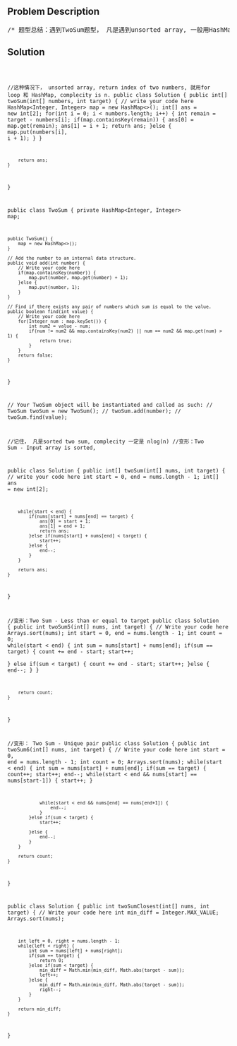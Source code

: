 <!--
<style>
  body { font-family: Arial, sans-serif; }
  .container { max-width: 700px; margin: 0 auto; padding: 10px; }
  .comment-block { background-color: #f9f9f9; padding: 10px; border-left: 5px solid #ccc; overflow-wrap: break-word; white-space: pre-wrap; }
  .code-block { background-color: #f4f4f4; padding: 10px; border: 1px solid #ddd; overflow-wrap: break-word; white-space: pre-wrap; }
</style>
-->

<div class='container'>
<h2>Problem Description</h2>
<div class='comment-block'>
<pre>
/* 题型总结：遇到TwoSum题型， 凡是遇到unsorted array, 一般用HashMap；遇到sorted array, 一般用Two Pointers*//* Two Sum (unsorted)Given an array of integers, find two numbers such that they add up to aspecific target number.The function twoSum should return indices of the two numbers such that theyadd up to the target, where index1 must be less than index2. Please notethat your returned answers (both index1 and index2) are NOT zero-based.NoticeYou may assume that each input would have exactly one solutionExamplenumbers=[2, 7, 11, 15], target=9return [1, 2]*/    /*     * @param numbers : An array of Integer     * @param target : target = numbers[index1] + numbers[index2]     * @return : [index1 + 1, index2 + 1] (index1 < index2)     *//* Two Sum - Data structure designDesign and implement a TwoSum class. It should support the followingoperations: add and find.add - Add the number to an internal data structure.find - Find if there exists any pair of numbers which sum is equal to thevalue.Exampleadd(1); add(3); add(5);find(4) // return truefind(7) // return false*//*解题思路：本题重点在于快， 因为用传统的Two Pointers 的方式必须首先sort, 这样就使O 必须为 nlogn,而本题不太可能每次find都sort, 所以必须用一些data structure 比如 HashMap 等等*//*Given an array of integers that is already sorted in ascending order,find two numbers such that they add up to a specific target number.The function twoSum should return indices of the two numbers such that theyadd up to the target,where index1 must be less than index2.lease note that your returned answers (both index1 and index2) are notzero-based.You may assume that each input would have exactly one solution.ExampleGiven nums = [2, 7, 11, 15], target = 9return [1, 2]*//*思路解析： 这道题跟上一道题的不同在与sorted 和 unsorted array.对于sorted array, 可以用start, end , target 三定式来解决对于unsorted array, 就得用 HashMap, for loop 来解决解法如下：经典的start, end , sum 三段暴击式， 依然是小了start++, 大了 end--, 正好等等具体情况具体分析*/    /*     * @param nums an array of Integer     * @param target = nums[index1] + nums[index2]     * @return [index1 + 1, index2 + 1] (index1 < index2)     *//*Given an array of integers,find how many pairs in the array such that their sum is less than or equalto a specific target number.Please return the number of pairs.ExampleGiven nums = [2, 7, 11, 15], target = 24.Return 5.2 + 7 < 242 + 11 < 242 + 15 < 247 + 11 < 247 + 15 < 25解题思路： 依然是经典的start, end , sum 三段暴击式， 依然是小了start++, 大了 end--, 正好等等具体情况具体分析*/    /**     * @param nums an array of integer     * @param target an integer     * @return an integer     *//*Given an array of integers, find how many unique pairs in the array suchthat their sum is equal to a specific target number.Please return the number of pairs.Have you met this question in a real interview? YesExampleGiven nums = [1,1,2,45,46,46], target = 47return 21 + 46 = 472 + 45 = 47*/    /**     * @param nums an array of integer     * @param target an integer     * @return an integer     *//* Two Sum - Closest to targetGiven an array nums of n integers, find two integers in nums such that thesum is closest to a given number, target.Return the difference between the sum of the two integers and the target.ExampleGiven array nums = [-1, 2, 1, -4], and target = 4.The minimum difference is 1. (4 - (2 + 1) = 1).*/    /**     * @param nums an integer array     * @param target an integer     * @return the difference between the sum and the target     */</pre>
</div>

<h2>Solution</h2>
<div class='code-block'>
<pre><code class='language-java'>





//这种情况下， unsorted array, return index of two numbers, 就用for loop 和 HashMap, complecity is n.
public class Solution {
    public int[] twoSum(int[] numbers, int target) {
        // write your code here
        HashMap<Integer, Integer> map = new HashMap<>();
        int[] ans = new int[2];
        for(int i = 0; i < numbers.length; i++) {
            int remain = target - numbers[i];
            if(map.containsKey(remain)) {
                ans[0] = map.get(remain);
                ans[1] = i + 1;
                return ans;
            }else {
                map.put(numbers[i], i + 1);
            }
        }
        
        return ans;
    }
}





public class TwoSum {
    private HashMap<Integer, Integer> map;
    
    public TwoSum() {
        map = new HashMap<>();
    }

    // Add the number to an internal data structure.
    public void add(int number) {
        // Write your code here
        if(map.containsKey(number)) {
            map.put(number, map.get(number) + 1);
        }else {
            map.put(number, 1);
        }
    }

    // Find if there exists any pair of numbers which sum is equal to the value.
    public boolean find(int value) {
        // Write your code here
        for(Integer num : map.keySet()) {
            int num2 = value - num;
            if(num != num2 && map.containsKey(num2) || num == num2 && map.get(num) > 1) {
                return true;
            }
        }
        return false;
    }
}


// Your TwoSum object will be instantiated and called as such:
// TwoSum twoSum = new TwoSum();
// twoSum.add(number);
// twoSum.find(value);


//记住， 凡是sorted two sum, complecity 一定是 nlog(n)
//变形：Two Sum - Input array is sorted, 

public class Solution {
    public int[] twoSum(int[] nums, int target) {
        // write your code here
        int start = 0, end = nums.length - 1;
        int[] ans = new int[2];
        
        while(start < end) {
            if(nums[start] + nums[end] == target) {
                ans[0] = start + 1;
                ans[1] = end + 1;
                return ans;
            }else if(nums[start] + nums[end] < target) {
                start++;
            }else {
                end--;
            }
        }
        
        return ans;
    }
}


//变形：Two Sum - Less than or equal to target 
public class Solution {
    public int twoSum5(int[] nums, int target) {
        // Write your code here
        Arrays.sort(nums);
        int start = 0, end = nums.length - 1;
        int count = 0;
        while(start < end) {
            int sum = nums[start] + nums[end];
            if(sum == target) {
                count += end - start;
                start++;               
            }
            else if(sum < target) {
                count += end - start;
                start++;
            }else {
                end--;
            }
        }
       
        return count;
    }
}

//变形： Two Sum - Unique pair
public class Solution {
    public int twoSum6(int[] nums, int target) {
        // Write your code here
        int start = 0, end = nums.length - 1;
        int count = 0;
        Arrays.sort(nums);
        while(start < end) {
            int sum = nums[start] + nums[end];
            if(sum == target) {
                count++;
                start++;
                end--;
                while(start < end && nums[start] == nums[start-1]) {
                    start++;
                }
                
                while(start < end && nums[end] == nums[end+1]) {
                    end--;
                }
            }else if(sum < target) {
                start++;
                
            }else {
                end--;
            }
        }
        
        return count;
    }
}



public class Solution {
    public int twoSumClosest(int[] nums, int target) {
        // Write your code here
        int min_diff = Integer.MAX_VALUE;
        Arrays.sort(nums);
        
        int left = 0, right = nums.length - 1;
        while(left < right) {
            int sum = nums[left] + nums[right];
            if(sum == target) {
                return 0;
            }else if(sum < target) {
                min_diff = Math.min(min_diff, Math.abs(target - sum));
                left++;
            }else {
                min_diff = Math.min(min_diff, Math.abs(target - sum));
                right--;                
            }
        }
        
        return min_diff;
    }
}














</code></pre>
</div>
</div>
